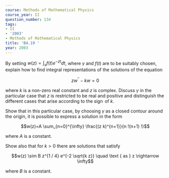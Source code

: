 ```yaml
---
course: Methods of Mathematical Physics
course_year: II
question_number: 134
tags:
- II
- '2003'
- Methods of Mathematical Physics
title: 'B4.19 '
year: 2003
---
```



By setting $w(z)=\int_{\gamma} f(t) e^{-z t} d t$, where $\gamma$ and $f(t)$ are to be suitably chosen, explain how to find integral representations of the solutions of the equation

$$z w^{\prime \prime}-k w=0$$

where $k$ is a non-zero real constant and $z$ is complex. Discuss $\gamma$ in the particular case that $z$ is restricted to be real and positive and distinguish the different cases that arise according to the $\operatorname{sign}$ of $k$.

Show that in this particular case, by choosing $\gamma$ as a closed contour around the origin, it is possible to express a solution in the form

$$w(z)=A \sum_{n=0}^{\infty} \frac{(z k)^{n+1}}{n !(n+1) !}$$

where $A$ is a constant.

Show also that for $k>0$ there are solutions that satisfy

$$w(z) \sim B z^{1 / 4} e^{-2 \sqrt{k z}} \quad \text { as } z \rightarrow \infty$$

where $B$ is a constant.